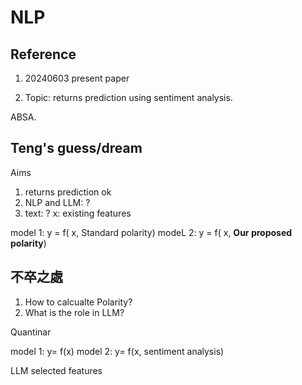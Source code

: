 # NLP


## Reference


1. 20240603 present
paper


2. Topic: returns prediction using sentiment analysis.


ABSA.

## Teng's guess/dream

Aims
1. returns prediction ok
2. NLP and LLM: ? 
3. text: ? 
x: existing features

model 1: y = f( x, Standard polarity) 
modeL 2: y = f( x, **Our proposed polarity**) 



## 不卒之處

1. How to calcualte Polarity?
2. What is the role in LLM?



Quantinar 


model 1: y= f(x)
model 2: y= f(x, sentiment analysis)

LLM selected features
